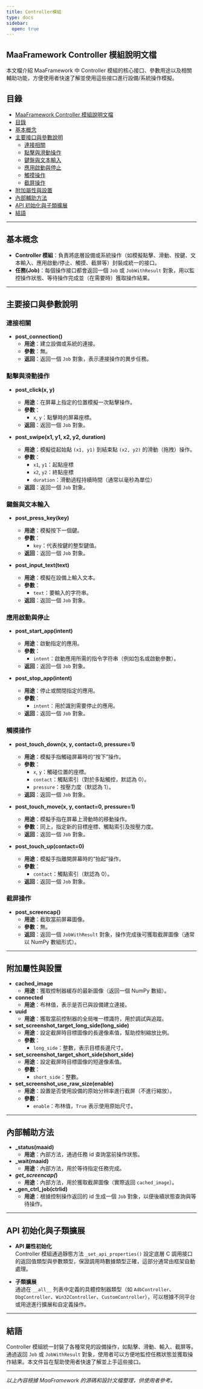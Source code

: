 ```yaml
---
title: Controller模組
type: docs
sidebar:
  open: true
---
```



## MaaFramework Controller 模組說明文檔

本文檔介紹 MaaFramework 中 Controller 模組的核心接口、參數用途以及相關輔助功能，方便使用者快速了解並使用這些接口進行設備/系統操作模擬。



## 目錄

- [MaaFramework Controller 模組說明文檔](#maaframework-controller-模組說明文檔)
- [目錄](#目錄)
- [基本概念](#基本概念)
- [主要接口與參數說明](#主要接口與參數說明)
  - [連接相關](#連接相關)
  - [點擊與滑動操作](#點擊與滑動操作)
  - [鍵盤與文本輸入](#鍵盤與文本輸入)
  - [應用啟動與停止](#應用啟動與停止)
  - [觸摸操作](#觸摸操作)
  - [截屏操作](#截屏操作)
- [附加屬性與設置](#附加屬性與設置)
- [內部輔助方法](#內部輔助方法)
- [API 初始化與子類擴展](#api-初始化與子類擴展)
- [結語](#結語)

---

## 基本概念

- **Controller 模組**：負責將底層設備或系統操作（如模擬點擊、滑動、按鍵、文本輸入、應用啟動/停止、觸摸、截屏等）封裝成統一的接口。  
- **任務(Job)**：每個操作接口都會返回一個 `Job` 或 `JobWithResult` 對象，用以監控操作狀態、等待操作完成並（在需要時）獲取操作結果。

---

## 主要接口與參數說明

### 連接相關

- **post_connection()**  
  - **用途**：建立設備或系統的連接。  
  - **參數**：無。  
  - **返回**：返回一個 `Job` 對象，表示連接操作的異步任務。

### 點擊與滑動操作

- **post_click(x, y)**  
  - **用途**：在屏幕上指定的位置模擬一次點擊操作。  
  - **參數**：  
    - `x`, `y`：點擊時的屏幕座標。  
  - **返回**：返回一個 `Job` 對象。

- **post_swipe(x1, y1, x2, y2, duration)**  
  - **用途**：模擬從起始點 `(x1, y1)` 到結束點 `(x2, y2)` 的滑動（拖拽）操作。  
  - **參數**：  
    - `x1`, `y1`：起點座標  
    - `x2`, `y2`：終點座標  
    - `duration`：滑動過程持續時間（通常以毫秒為單位）  
  - **返回**：返回一個 `Job` 對象。

### 鍵盤與文本輸入

- **post_press_key(key)**  
  - **用途**：模擬按下一個鍵。  
  - **參數**：  
    - `key`：代表按鍵的整型鍵值。  
  - **返回**：返回一個 `Job` 對象。

- **post_input_text(text)**  
  - **用途**：模擬在設備上輸入文本。  
  - **參數**：  
    - `text`：要輸入的字符串。  
  - **返回**：返回一個 `Job` 對象。

### 應用啟動與停止

- **post_start_app(intent)**  
  - **用途**：啟動指定的應用。  
  - **參數**：  
    - `intent`：啟動應用所需的指令字符串（例如包名或啟動參數）。  
  - **返回**：返回一個 `Job` 對象。

- **post_stop_app(intent)**  
  - **用途**：停止或關閉指定的應用。  
  - **參數**：  
    - `intent`：用於識別需要停止的應用。  
  - **返回**：返回一個 `Job` 對象。

### 觸摸操作

- **post_touch_down(x, y, contact=0, pressure=1)**  
  - **用途**：模擬手指觸碰屏幕時的“按下”操作。  
  - **參數**：  
    - `x`, `y`：觸碰位置的座標。  
    - `contact`：觸點索引（對於多點觸控，默認為 0）。  
    - `pressure`：按壓力度（默認為 1）。  
  - **返回**：返回一個 `Job` 對象。

- **post_touch_move(x, y, contact=0, pressure=1)**  
  - **用途**：模擬手指在屏幕上滑動時的移動操作。  
  - **參數**：同上，指定新的目標座標、觸點索引及按壓力度。  
  - **返回**：返回一個 `Job` 對象。

- **post_touch_up(contact=0)**  
  - **用途**：模擬手指離開屏幕時的“抬起”操作。  
  - **參數**：  
    - `contact`：觸點索引（默認為 0）。  
  - **返回**：返回一個 `Job` 對象。

### 截屏操作

- **post_screencap()**  
  - **用途**：截取當前屏幕圖像。  
  - **參數**：無。  
  - **返回**：返回一個 `JobWithResult` 對象，操作完成後可獲取截屏圖像（通常以 NumPy 數組形式）。

---

## 附加屬性與設置

- **cached_image**  
  - **用途**：獲取控制器緩存的最新圖像（返回一個 NumPy 數組）。
- **connected**  
  - **用途**：布林值，表示是否已與設備建立連接。
- **uuid**  
  - **用途**：獲取當前控制器的全局唯一標識符，用於調試與追蹤。
- **set_screenshot_target_long_side(long_side)**  
  - **用途**：設定截屏時目標圖像的長邊像素值，幫助控制縮放比例。  
  - **參數**：  
    - `long_side`：整數，表示目標長邊尺寸。
- **set_screenshot_target_short_side(short_side)**  
  - **用途**：設定截屏時目標圖像的短邊像素值。  
  - **參數**：  
    - `short_side`：整數。
- **set_screenshot_use_raw_size(enable)**  
  - **用途**：設置是否使用設備的原始分辨率進行截屏（不進行縮放）。  
  - **參數**：  
    - `enable`：布林值，`True` 表示使用原始尺寸。

---

## 內部輔助方法

- **_status(maaid)**  
  - **用途**：內部方法，通過任務 id 查詢當前操作狀態。
- **_wait(maaid)**  
  - **用途**：內部方法，用於等待指定任務完成。
- **_get_screencap(_)**  
  - **用途**：內部方法，用於獲取截屏圖像（實際返回 `cached_image`）。
- **_gen_ctrl_job(ctrlid)**  
  - **用途**：根據控制操作返回的 id 生成一個 `Job` 對象，以便後續狀態查詢與等待操作。

---

## API 初始化與子類擴展

- **API 屬性初始化**  
  Controller 模組通過靜態方法 `_set_api_properties()` 設定底層 C 調用接口的返回值類型與參數類型，保證調用時數據類型正確，這部分通常由框架自動處理。

- **子類擴展**  
  通過在 `__all__` 列表中定義的具體控制器類型（如 `AdbController`、`DbgController`、`Win32Controller`、`CustomController`），可以根據不同平台或用途進行擴展和自定義操作。

---

## 結語

Controller 模組統一封裝了各種常見的設備操作，如點擊、滑動、輸入、截屏等。通過返回 `Job` 或 `JobWithResult` 對象，使用者可以方便地監控任務狀態並獲取操作結果。本文件旨在幫助使用者快速了解並上手這些接口。

---

*以上內容根據 MaaFramework 的源碼和設計文檔整理，供使用者參考。*
